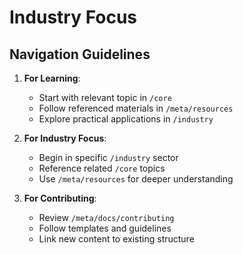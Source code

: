 # Industry Focus

## Navigation Guidelines

1. **For Learning**:
   - Start with relevant topic in `/core`
   - Follow referenced materials in `/meta/resources`
   - Explore practical applications in `/industry`

2. **For Industry Focus**:
   - Begin in specific `/industry` sector
   - Reference related `/core` topics
   - Use `/meta/resources` for deeper understanding

3. **For Contributing**:
   - Review `/meta/docs/contributing`
   - Follow templates and guidelines
   - Link new content to existing structure

